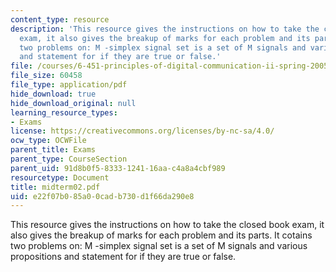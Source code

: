 ```yaml
---
content_type: resource
description: 'This resource gives the instructions on how to take the closed book
  exam, it also gives the breakup of marks for each problem and its parts. It cotains
  two problems on: M -simplex signal set is a set of M signals and various propositions
  and statement for if they are true or false.'
file: /courses/6-451-principles-of-digital-communication-ii-spring-2005/e22f07b085a00cadb730d1f66da290e8_midterm02.pdf
file_size: 60458
file_type: application/pdf
hide_download: true
hide_download_original: null
learning_resource_types:
- Exams
license: https://creativecommons.org/licenses/by-nc-sa/4.0/
ocw_type: OCWFile
parent_title: Exams
parent_type: CourseSection
parent_uid: 91d8b0f5-8333-1241-16aa-c4a8a4cbf989
resourcetype: Document
title: midterm02.pdf
uid: e22f07b0-85a0-0cad-b730-d1f66da290e8
---
```

This resource gives the instructions on how to take the closed book exam, it also gives the breakup of marks for each problem and its parts. It cotains two problems on: M -simplex signal set is a set of M signals and various propositions and statement for if they are true or false.